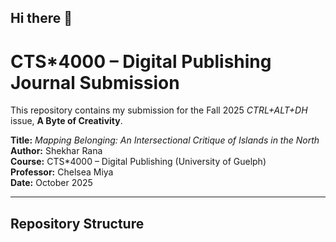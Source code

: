 ## Hi there 👋

# CTS*4000 – Digital Publishing Journal Submission

This repository contains my submission for the Fall 2025 *CTRL+ALT+DH* issue, **A Byte of Creativity**.

**Title:** *Mapping Belonging: An Intersectional Critique of Islands in the North*  
**Author:** Shekhar Rana  
**Course:** CTS*4000 – Digital Publishing (University of Guelph)  
**Professor:** Chelsea Miya  
**Date:** October 2025  

---

## Repository Structure
